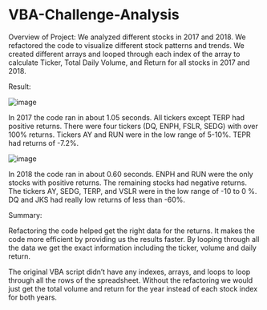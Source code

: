 # VBA-Challenge-Analysis

Overview of Project:
We analyzed different stocks in 2017 and 2018. We refactored the code to visualize different stock patterns and trends. We created different arrays and looped through each index of the array to calculate Ticker, Total Daily Volume, and Return for all stocks in 2017 and 2018. 

Result:

![image](https://user-images.githubusercontent.com/8925001/118417259-13349800-b668-11eb-9892-7a01abdac8b5.png)

In 2017 the code ran in about 1.05 seconds. All tickers except TERP had positive returns. There were four tickers (DQ, ENPH, FSLR, SEDG) with over 100% returns. Tickers AY and RUN were in the low range of 5-10%. TEPR had returns of -7.2%. 

![image](https://user-images.githubusercontent.com/8925001/118417271-28a9c200-b668-11eb-8fd2-d2c3c607cfdc.png)

In 2018 the code ran in about 0.60 seconds. ENPH and RUN were the only stocks with positive returns. The remaining stocks had negative returns. The tickers AY, SEDG, TERP, and VSLR were in the low range of -10 to 0 %. DQ and JKS had really low returns of less than -60%. 

Summary:

Refactoring the code helped get the right data for the returns. It makes the code more efficient by providing us the results faster. By looping through all the data we get the exact information including the ticker, volume and daily return.  

The original VBA script didn’t have any indexes, arrays, and loops to loop through all the rows of the spreadsheet. Without the refactoring we would just get the total volume and return for the year instead of each stock index for both years.
